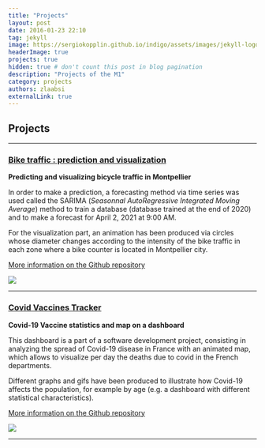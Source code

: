 ```yaml
---
title: "Projects"
layout: post
date: 2016-01-23 22:10
tag: jekyll
image: https://sergiokopplin.github.io/indigo/assets/images/jekyll-logo-light-solid.png
headerImage: true
projects: true
hidden: true # don't count this post in blog pagination
description: "Projects of the M1"
category: projects
authors: zlaabsi
externalLink: true
---
```


## Projects

---


### [Bike traffic : prediction and visualization](/sample_page)

**Predicting and visualizing bicycle traffic in Montpellier**

In order to make a prediction, a forecasting method via time series was used called the SARIMA (*Seasonnal AutoRegressive Integrated Moving Average*) method to train a database (database trained at the end of 2020) and to make a forecast for April 2, 2021 at 9:00 AM. 

For the visualization part, an animation has been produced via circles whose diameter changes according to the intensity of the bike traffic in each zone where a bike counter is located in Montpellier city.

[More information on the Github repository](https://github.com/zlaabsi/DataChallenge)

<img src="https://zlaabsi.github.io/indigo/assets/images/datachallenge.png?raw=true"/>


---
### [Covid Vaccines Tracker](/pdf/Covid_Visualization.pdf)

**Covid-19 Vaccine statistics and map on a dashboard**

This dashboard is a part of a software development project, consisting in analyzing the spread of Covid-19 disease in France with an animated map, which allows to visualize per day the deaths due to covid in the French departments.

Different graphs and gifs have been produced to illustrate how Covid-19 affects the population, for example by age (e.g. a dashboard with different statistical characteristics).

[More information on the Github repository](https://github.com/jihene-b3/covidviz)

<img src="https://zlaabsi.github.io/indigo/assets/images/vacctrackerproject.png?raw=true"/>




---
